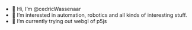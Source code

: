 - 👋 Hi, I’m @cedricWassenaar
- 👀 I’m interested in automation, robotics and all kinds of interesting stuff.
- 🌱 I’m currently trying out webgl of p5js
